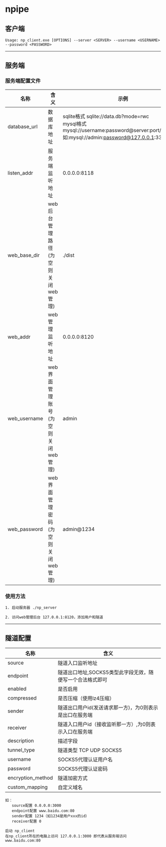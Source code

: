 # npipe



## 客户端

```
Usage: np_client.exe [OPTIONS] --server <SERVER> --username <USERNAME> --password <PASSWORD>
```

------



## 服务端

### 服务端配置文件

| 名称         | 含义                                | 示例                                                         |
| ------------ | ----------------------------------- | ------------------------------------------------------------ |
| database_url | 数据库地址                          | sqlite格式 sqlite://data.db?mode=rwc<br />mysql格式 mysql://username:password@server:port/dbname, 如:mysql://admin:password@127.0.0.1:3306/npipe |
| listen_addr  | 服务端监听地址                      | 0.0.0.0:8118                                                 |
| web_base_dir | web后台管理路径 (为空则关闭web管理) | ./dist                                                       |
| web_addr     | web管理监听地址                     | 0.0.0.0:8120                                                 |
| web_username | web界面管理账号 (为空则关闭web管理) | admin                                                        |
| web_password | web界面管理密码 (为空则关闭web管理) | admin@1234                                                   |

### 使用方法

```
1. 启动服务器 ./np_server

2. 访问web管理后台 127.0.0.1:8120，添加用户和隧道
```

------

## 隧道配置

| 名称              | 含义                                                      |
| ----------------- | --------------------------------------------------------- |
| source            | 隧道入口监听地址                                          |
| endpoint          | 隧道出口地址,SOCKS5类型此字段无效，随便写一个合法格式即可 |
| enabled           | 是否启用                                                  |
| compressed        | 是否压缩（使用lz4压缩）                                   |
| sender            | 隧道出口用户id(发送请求那一方)，为0则表示是出口在服务端   |
| receiver          | 隧道入口用户id（接收监听那一方）,为0则表示入口在服务端    |
| description       | 描述字段                                                  |
| tunnel_type       | 隧道类型 TCP  UDP  SOCKS5                                 |
| username          | SOCKS5代理认证用户名                                      |
| password          | SOCKS5代理认证密码                                        |
| encryption_method | 隧道加密方式                                              |
| custom_mapping    | 自定义域名                                                |

```
如：
   source配置 0.0.0.0:3000
   endpoint配置 www.baidu.com:80
   sender配置 1234（如1234是用户xxx的id）
   receiver配置 0
   
启动 np_client
在np_client所在的电脑上访问 127.0.0.1:3000 即代表从服务端访问 www.baidu.com:80

```




